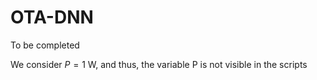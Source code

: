 # OTA-DNN
To be completed

We consider $P=1$ W, and thus, the variable P is not visible in the scripts
